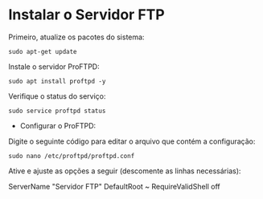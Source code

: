 # Instalar o Servidor FTP

Primeiro, atualize os pacotes do sistema:
    
    sudo apt-get update

Instale o servidor ProFTPD:

    sudo apt install proftpd -y

Verifique o status do serviço:

    sudo service proftpd status

- Configurar o ProFTPD:

Digite o seguinte código para editar o arquivo que contém a configuração:

    sudo nano /etc/proftpd/proftpd.conf

Ative e ajuste as opções a seguir (descomente as linhas necessárias):

ServerName "Servidor FTP"
DefaultRoot ~
RequireValidShell off

